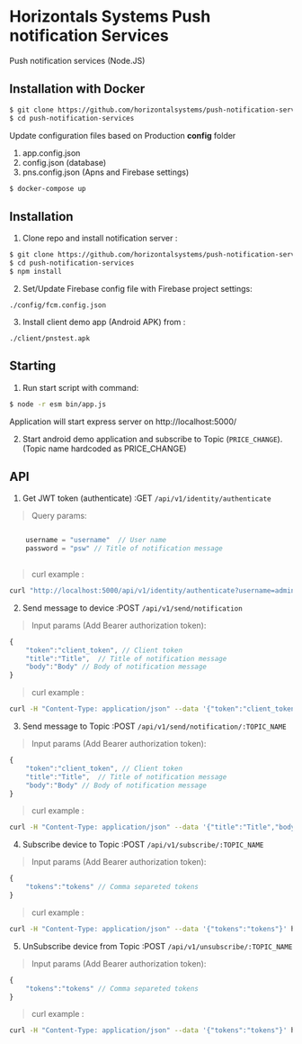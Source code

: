 # Horizontals Systems Push notification Services

Push notification services (Node.JS)

## Installation with Docker

```bash
$ git clone https://github.com/horizontalsystems/push-notification-services
$ cd push-notification-services
```

Update configuration files based on Production **config** folder
1. app.config.json
2. config.json (database)
3. pns.config.json (Apns and Firebase settings)

```bash  
$ docker-compose up
```

## Installation

1. Clone repo and install notification server :

```bash
$ git clone https://github.com/horizontalsystems/push-notification-services
$ cd push-notification-services
$ npm install
```

2. Set/Update Firebase config file with Firebase project settings:

```
./config/fcm.config.json
```

3. Install client demo app (Android APK) from :

```
./client/pnstest.apk
```

## Starting

1. Run start script with command:

```bash
$ node -r esm bin/app.js
```

Application will start express server on  http://localhost:5000/

2. Start android demo application and subscribe to Topic (`PRICE_CHANGE`). (Topic  name hardcoded as PRICE_CHANGE)


## API 
1. Get JWT token (authenticate) :GET  ``/api/v1/identity/authenticate``

>Query params:

```js

    username = "username"  // User name
    password = "psw" // Title of notification message
 
```

 > curl example :
```bash
curl "http://localhost:5000/api/v1/identity/authenticate?username=admin&password=secret"
```


2. Send message to device :POST  ``/api/v1/send/notification``

>Input params (Add Bearer authorization token):

```js
{
    "token":"client_token", // Client token
    "title":"Title",  // Title of notification message
    "body":"Body" // Body of notification message
} 
```

 > curl example :
```bash
curl -H "Content-Type: application/json" --data '{"token":"client_token","title":"Title","body":"Body"}' http://localhost:5000/api/v1/send/notification
```

3. Send message to Topic :POST  ``/api/v1/send/notification/:TOPIC_NAME``

> Input params (Add Bearer authorization token):

```js
{
    "token":"client_token", // Client token
    "title":"Title",  // Title of notification message
    "body":"Body" // Body of notification message
} 
```

>curl example :
```bash
curl -H "Content-Type: application/json" --data '{"title":"Title","body":"Body"}' http://localhost:5000/api/v1/send/notification/PRICE_CHANGE
```

4. Subscribe device to Topic :POST  ``/api/v1/subscribe/:TOPIC_NAME``

> Input params (Add Bearer authorization token):

```js
{ 
    "tokens":"tokens" // Comma separeted tokens
} 
```

>curl example :
```bash
curl -H "Content-Type: application/json" --data '{"tokens":"tokens"}' http://localhost:5000/api/v1/subscribe/PRICE_CHANGE
```

5. UnSubscribe device from Topic :POST  ``/api/v1/unsubscribe/:TOPIC_NAME``

> Input params (Add Bearer authorization token):

```js
{
    "tokens":"tokens" // Comma separeted tokens
} 
```

>curl example :
```bash
curl -H "Content-Type: application/json" --data '{"tokens":"tokens"}' http://localhost:5000/api/v1/unsubscribe/PRICE_CHANGE
```
